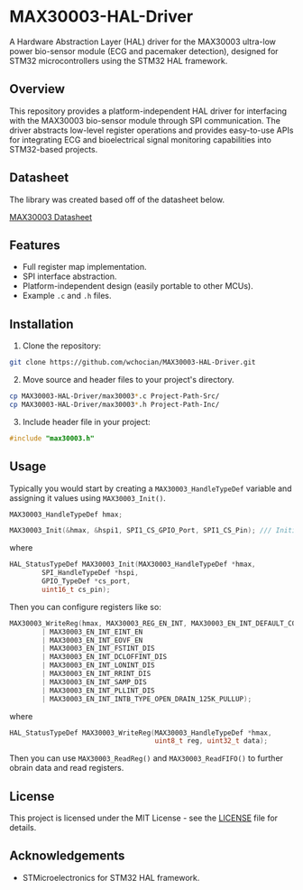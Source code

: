 # MAX30003-HAL-Driver

A Hardware Abstraction Layer (HAL) driver for the MAX30003 ultra-low power
bio-sensor module (ECG and pacemaker detection), designed for STM32
microcontrollers using the STM32 HAL framework.

## Overview

This repository provides a platform-independent HAL driver for interfacing with
the MAX30003 bio-sensor module through SPI communication. The driver abstracts
low-level register operations and provides easy-to-use APIs for integrating ECG
and bioelectrical signal monitoring capabilities into STM32-based projects.

## Datasheet

The library was created based off of the datasheet below.

[MAX30003 Datasheet](https://www.analog.com/media/en/technical-documentation/data-sheets/max30003.pdf)

## Features

- Full register map implementation.
- SPI interface abstraction.
- Platform-independent design (easily portable to other MCUs).
- Example `.c` and `.h` files.

## Installation

1. Clone the repository:

```bash
git clone https://github.com/wchocian/MAX30003-HAL-Driver.git
```

2. Move source and header files to your project's directory.

```bash
cp MAX30003-HAL-Driver/max30003*.c Project-Path-Src/
cp MAX30003-HAL-Driver/max30003*.h Project-Path-Inc/
```

3. Include header file in your project:

```c
#include "max30003.h"
```

## Usage

Typically you would start by creating a `MAX30003_HandleTypeDef` variable and
assigning it values using `MAX30003_Init()`.

```c
MAX30003_HandleTypeDef hmax;

MAX30003_Init(&hmax, &hspi1, SPI1_CS_GPIO_Port, SPI1_CS_Pin); /// Initialization of MAX30003
```

where

```c
HAL_StatusTypeDef MAX30003_Init(MAX30003_HandleTypeDef *hmax,
        SPI_HandleTypeDef *hspi,
        GPIO_TypeDef *cs_port,
        uint16_t cs_pin);
```

Then you can configure registers like so:

```c
MAX30003_WriteReg(hmax, MAX30003_REG_EN_INT, MAX30003_EN_INT_DEFAULT_CONFIG
        | MAX30003_EN_INT_EINT_EN
        | MAX30003_EN_INT_EOVF_EN
        | MAX30003_EN_INT_FSTINT_DIS
        | MAX30003_EN_INT_DCLOFFINT_DIS
        | MAX30003_EN_INT_LONINT_DIS
        | MAX30003_EN_INT_RRINT_DIS
        | MAX30003_EN_INT_SAMP_DIS
        | MAX30003_EN_INT_PLLINT_DIS
        | MAX30003_EN_INT_INTB_TYPE_OPEN_DRAIN_125K_PULLUP);
```

where

```c
HAL_StatusTypeDef MAX30003_WriteReg(MAX30003_HandleTypeDef *hmax,
                                    uint8_t reg, uint32_t data);
```

Then you can use `MAX30003_ReadReg()` and `MAX30003_ReadFIFO()` to further obrain data and read registers.

## License
This project is licensed under the MIT License - see the [LICENSE](LICENSE) file for details.

## Acknowledgements
- STMicroelectronics for STM32 HAL framework.
